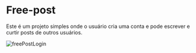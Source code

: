 # Free-post
Este é um projeto simples onde o usuário cria uma conta e pode escrever e curtir posts de outros usuários.

![freePostLogin](https://user-images.githubusercontent.com/44552345/124284845-bad82d80-db23-11eb-9277-850af4d55eed.png)

